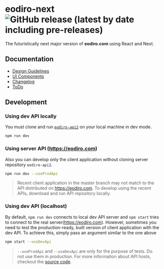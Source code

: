 # eodiro-next ![GitHub release (latest by date including pre-releases)](https://img.shields.io/github/v/release/paywteam/eodiro-next?include_prereleases)

The futuristically next major version of **eodiro.com** using React and Next.

## Documentation

- [Design Guidelines](docs/wiki/Design-Guidelines.md)
- [UI Components](docs/wiki/UI-Components.md)
- [Changelog](docs/Changelog.md)
- [ToDo](docs/ToDo.md)

## Development

### Using dev API locally

You must clone and run [`eodiro-api2`](https://github.com/paywteam/eodiro-api2) on your local machine in dev mode.

```zsh
npm run dev
```

### Using server API (https://eodiro.com)

Also you can develop only the client application without cloning server repository `eodiro-api2`.

```zsh
npm run dev --useProdApi
```

> Recent client application in the master branch may not match to the API distributed on https://eodiro.com. To develop using the recent APIs, download and run API repository locally.

### Using dev API (localhost)

By default, `npm run dev` connects to local dev API server and `npm start` tries to connect to the real server(https://eodiro.com). However, sometimes you need to test the production-ready, built version of client application with the dev API. To achieve this, simply pass an argument similar to the one above

```zsh
npm start --useDevApi
```

> `--useProdApi` and `--useDevApi` are only for the purpose of tests. Do not use them in production. For more information about API hosts, checkout the [source code](https://github.com/paywteam/eodiro-next/blob/master/src/modules/api-host.ts).
